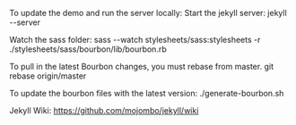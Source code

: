 To update the demo and run the server locally:
Start the jekyll server:
    jekyll --server

Watch the sass folder:
    sass --watch stylesheets/sass:stylesheets -r ./stylesheets/sass/bourbon/lib/bourbon.rb



To pull in the latest Bourbon changes, you must rebase from master.
    git rebase origin/master

To update the bourbon files with the latest version:
    ./generate-bourbon.sh



Jekyll Wiki:
https://github.com/mojombo/jekyll/wiki
